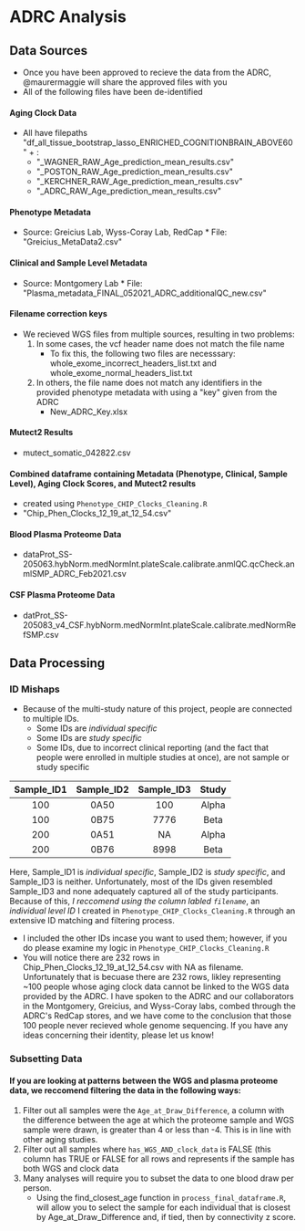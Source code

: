 # ADRC Analysis
## Data Sources
* Once you have been approved to recieve the data from the ADRC, @maurermaggie will share the approved files with you <br />
* All of the following files have been de-identified
#### Aging Clock Data
* All have filepaths "df_all_tissue_bootstrap_lasso_ENRICHED_COGNITIONBRAIN_ABOVE60" + : <br />
     * "_WAGNER_RAW_Age_prediction_mean_results.csv"
     * "_POSTON_RAW_Age_prediction_mean_results.csv"
     * "_KERCHNER_RAW_Age_prediction_mean_results.csv"
     * "_ADRC_RAW_Age_prediction_mean_results.csv"
#### Phenotype Metadata
* Source: Greicius Lab, Wyss-Coray Lab, RedCap
      * File: "Greicius_MetaData2.csv"
#### Clinical and Sample Level Metadata
* Source: Montgomery Lab
      * File: "Plasma_metadata_FINAL_052021_ADRC_additionalQC_new.csv"
#### Filename correction keys
* We recieved WGS files from multiple sources, resulting in two problems: <br />
     1. In some cases, the vcf header name does not match the file name
          * To fix this, the following two files are necesssary: whole_exome_incorrect_headers_list.txt and whole_exome_normal_headers_list.txt
     2. In others, the file name does not match any identifiers in the provided phenotype metadata with using a "key" given from the ADRC
          * New_ADRC_Key.xlsx
#### Mutect2 Results
* mutect_somatic_042822.csv
#### Combined dataframe containing Metadata (Phenotype, Clinical, Sample Level), Aging Clock Scores, and Mutect2 results
* created using `Phenotype_CHIP_Clocks_Cleaning.R`
* "Chip_Phen_Clocks_12_19_at_12_54.csv"
#### Blood Plasma Proteome Data
* dataProt_SS-205063.hybNorm.medNormInt.plateScale.calibrate.anmlQC.qcCheck.anmlSMP_ADRC_Feb2021.csv
#### CSF Plasma Proteome Data
* datProt_SS-205083_v4_CSF.hybNorm.medNormInt.plateScale.calibrate.medNormRefSMP.csv


## Data Processing
### ID Mishaps 
* Because of the multi-study nature of this project, people are connected to multiple IDs. 
    * Some IDs are *individual specific*
    * Some IDs are *study specific*
    * Some IDs, due to incorrect clinical reporting (and the fact that people were enrolled in multiple studies at once), are not sample or study specific

| Sample_ID1        | Sample_ID2           | Sample_ID3  | Study | 
|  :---:            | :---:                | :---:       | :---: | 
| 100               | 0A50                 | 100         | Alpha |
| 100               | 0B75                 | 7776        | Beta  |
| 200               | 0A51                 | NA          | Alpha |
| 200               | 0B76                 | 8998        | Beta  |

Here, Sample_ID1 is *individual specific*, Sample_ID2 is *study specific*, and Sample_ID3 is neither. Unfortunately, most of the IDs given resembled Sample_ID3 and none adequately captured all of the study participants. Because of this, *I reccomend using the column labled `filename`*, an *individual level ID* I created in `Phenotype_CHIP_Clocks_Cleaning.R` through an extensive ID matching and filtering process. 
* I included the other IDs incase you want to used them; however, if you do please examine my logic in `Phenotype_CHIP_Clocks_Cleaning.R`
* You will notice there are 232 rows in Chip_Phen_Clocks_12_19_at_12_54.csv with NA as filename. Unfortunately that is becuase there are 232 rows, likley  representing ~100 people whose aging clock data cannot be linked to the WGS data provided by the ADRC. I have spoken to the ADRC and our collaborators in the Montgomery, Greicius, and Wyss-Coray labs, combed through the ADRC's RedCap stores, and we have come to the conclusion that those 100 people never recieved whole genome sequencing. If you have any ideas concerning their identity, please let us know!

### Subsetting Data
#### If you are looking at patterns between the WGS and plasma proteome data, we reccomend filtering the data in the following ways:
1. Filter out all samples were the `Age_at_Draw_Difference`, a column with the difference between the age at which the proteome sample and WGS sample were drawn, is greater than 4 or less than -4. This is in line with other aging studies. 
2. Filter out all samples where `has_WGS_AND_clock_data` is FALSE (this column has TRUE or FALSE for all rows and represents if the sample has both WGS and clock data
3. Many analyses will require you to subset the data to one blood draw per person. 
     * Using the find_closest_age function in `process_final_dataframe.R`, will allow you to select the sample for each individual that is closest by Age_at_Draw_Difference and, if tied, then by connectivity z score. 
    
